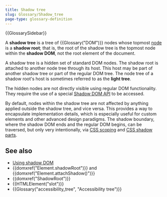 ```yaml
---
title: Shadow tree
slug: Glossary/Shadow_tree
page-type: glossary-definition
---
```


{{GlossarySidebar}}

A **shadow tree** is a tree of {{Glossary("DOM")}} nodes whose topmost [node](/en-US/docs/Glossary/Node/DOM) is a **shadow root**; that is, the root of the shadow tree is the topmost node within the **shadow DOM**, not the root element of the document.

A shadow tree is a hidden set of standard DOM nodes. The shadow root is attached to another node tree through its host. This host may be part of another shadow tree or part of the regular DOM tree. The node tree of a shadow root's host is sometimes referred to as the **light tree**.

The hidden nodes are not directly visible using regular DOM functionality. They require the use of a special [Shadow DOM API](/en-US/docs/Web/API/Web_components/Using_shadow_DOM) to be accessed.

By default, nodes within the shadow tree are not affected by anything applied outside the shadow tree, and vice versa. This provides a way to encapsulate implementation details, which is especially useful for custom elements and other advanced design paradigms. The shadow boundary, where the shadow DOM ends and the regular DOM begins, can be traversed, but only very intentionally, via [CSS scoping](/en-US/docs/Web/CSS/CSS_scoping) and [CSS shadow parts](/en-US/docs/Web/CSS/CSS_shadow_parts).

## See also

- [Using shadow DOM](/en-US/docs/Web/API/Web_components/Using_shadow_DOM)
- {{domxref("Element.shadowRoot")}} and {{domxref("Element.attachShadow()")}}
- {{domxref("ShadowRoot")}}
- {{HTMLElement("slot")}}
- {{Glossary("accessibility_tree", "Accessibility tree")}}
